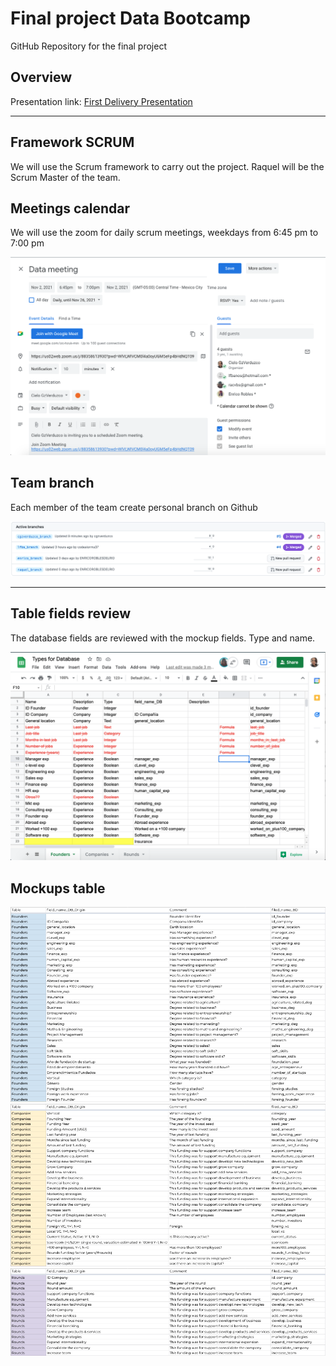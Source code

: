 # Final project Data Bootcamp

GitHub Repository for the final project

## Overview

Presentation link:
[First Delivery Presentation](https://docs.google.com/presentation/d/1K-likYbv1rm9tx0FUCvtPsFVDtoFoNSIyFht_ey9abI/edit?usp=sharing)

__________

## Framework SCRUM

We will use the Scrum framework to carry out the project. Raquel will be the Scrum Master of the team.

## Meetings calendar

We will use the zoom for daily scrum meetings, weekdays from 6:45 pm to 7:00 pm

![alt text](Resources/meeting.png)

## Team branch

Each member of the team create personal branch on Github

![alt text](Resources/branch.png)

______________

## Table fields review

The database fields are reviewed with the mockup fields. Type and name.

![alt text](Resources/review1.png)


## Mockups table

![alt text](Resources/mockupdb1.png)
![alt text](Resources/mockupdb2.png)
![alt text](Resources/mockupdb3.png)
